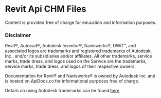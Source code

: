 # Revit Api CHM Files

Content is provided free of charge for education and information purposes.

### Disclaimer

Revit®, Autocad®, Autodesk Inventor®, Navisworks®, DWG™, and associated logos are trademarks and registered trademarks of Autodesk, Inc., and/or its subsidiaries and/or affiliates. All other trademarks, service marks, trade dress, and logos used on the Service are the trademarks, service marks, trade dress, and logos of their respective owners.

Documentation for Revit® and Navisworks® is owned by Autodesk Inc. and is hosted on ApiDocs.co for informational purposes free of charge.

Details on using Autodesk trademarks can be found [here](https://www.autodesk.com/company/legal-notices-trademarks/trademarks/autodesk-inc).

